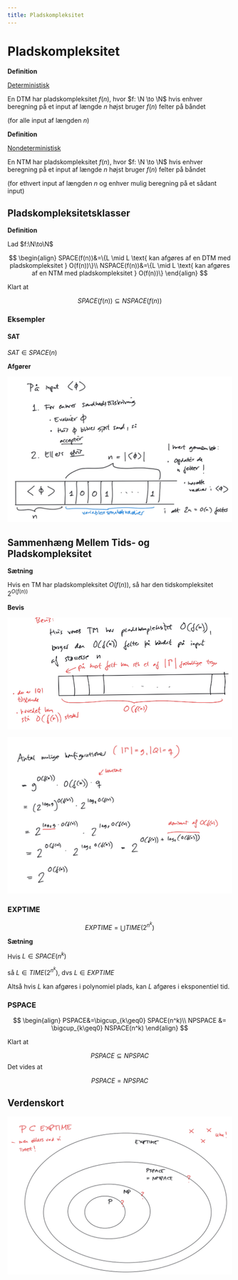 ```yaml
---
title: Pladskompleksitet
---
```


# Pladskompleksitet

**Definition**

<u>Deterministisk</u>

En DTM har pladskompleksitet $f(n)$, hvor $f: \N \to \N$
hvis enhver beregning på et input af længde $n$ højst bruger $f(n)$ felter på båndet

(for alle input af længden $n$)

**Definition** 

<u>Nondeterministisk</u>

En NTM har pladskompleksitet $f(n)$, hvor $f: \N \to \N$
hvis enhver beregning på et input af længde $n$ højst bruger $f(n)$ felter på båndet

(for ethvert input af længden $n$ og enhver mulig beregning på et sådant input)



## Pladskompleksitetsklasser

**Definition**

Lad $f:\N\to\N$

$$
\begin{align}
SPACE(f(n))&=\{L \mid L \text{ kan afgøres af en DTM med pladskompleksitet } O(f(n))\}\\
NSPACE(f(n))&=\{L \mid L \text{ kan afgøres af en NTM med pladskompleksitet } O(f(n))\}
\end{align}
$$

Klart at 

$$
SPACE(f(n))\subseteq NSPACE(f(n))
$$



### Eksempler

#### **SAT**

$SAT\in SPACE(n)$

**Afgører**

![image-20200113133514334](images/13-pladskompleksitet/image-20200113133514334.png)



## Sammenhæng Mellem Tids- og Pladskompleksitet

**Sætning**

Hvis en TM har pladskompleksitet $O(f(n))$, så har den tidskompleksitet $2^{O(f(n))}$

**Bevis**

![image-20200113134117116](images/13-pladskompleksitet/image-20200113134117116.png)

![image-20200113134131169](images/13-pladskompleksitet/image-20200113134131169.png)

### EXPTIME

$$
EXPTIME=\bigcup TIME(2^{n^k})
$$

**Sætning**

Hvis $L \in SPACE(n^k)$

så $L\in TIME(2^{n^k})$, dvs $L\in EXPTIME$



Altså hvis $L$ kan afgøres i polynomiel plads, kan $L$ afgøres i eksponentiel tid.



### PSPACE

$$
\begin{align}
PSPACE&=\bigcup_{k\geq0} SPACE(n^k)\\
NPSPACE &= \bigcup_{k\geq0} NSPACE(n^k)
\end{align}
$$

Klart at

$$
PSPACE\subseteq NPSPAC
$$
Det vides at

$$
PSPACE = NPSPAC
$$


## Verdenskort

![image-20200113134800188](images/13-pladskompleksitet/image-20200113134800188.png)

